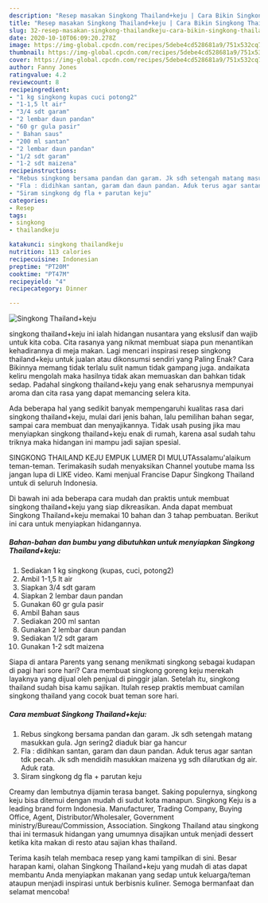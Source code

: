 ```yaml
---
description: "Resep masakan Singkong Thailand+keju | Cara Bikin Singkong Thailand+keju Yang Lezat"
title: "Resep masakan Singkong Thailand+keju | Cara Bikin Singkong Thailand+keju Yang Lezat"
slug: 32-resep-masakan-singkong-thailandkeju-cara-bikin-singkong-thailandkeju-yang-lezat
date: 2020-10-10T06:09:20.278Z
image: https://img-global.cpcdn.com/recipes/5debe4cd528681a9/751x532cq70/singkong-thailandkeju-foto-resep-utama.jpg
thumbnail: https://img-global.cpcdn.com/recipes/5debe4cd528681a9/751x532cq70/singkong-thailandkeju-foto-resep-utama.jpg
cover: https://img-global.cpcdn.com/recipes/5debe4cd528681a9/751x532cq70/singkong-thailandkeju-foto-resep-utama.jpg
author: Fanny Jones
ratingvalue: 4.2
reviewcount: 8
recipeingredient:
- "1 kg singkong kupas cuci potong2"
- "1-1,5 lt air"
- "3/4 sdt garam"
- "2 lembar daun pandan"
- "60 gr gula pasir"
- " Bahan saus"
- "200 ml santan"
- "2 lembar daun pandan"
- "1/2 sdt garam"
- "1-2 sdt maizena"
recipeinstructions:
- "Rebus singkong bersama pandan dan garam. Jk sdh setengah matang masukkan gula. Jgn sering2 diaduk biar ga hancur"
- "Fla : didihkan santan, garam dan daun pandan. Aduk terus agar santan tdk pecah. Jk sdh mendidih masukkan maizena yg sdh dilarutkan dg air. Aduk rata."
- "Siram singkong dg fla + parutan keju"
categories:
- Resep
tags:
- singkong
- thailandkeju

katakunci: singkong thailandkeju 
nutrition: 113 calories
recipecuisine: Indonesian
preptime: "PT20M"
cooktime: "PT47M"
recipeyield: "4"
recipecategory: Dinner

---
```



![Singkong Thailand+keju](https://img-global.cpcdn.com/recipes/5debe4cd528681a9/751x532cq70/singkong-thailandkeju-foto-resep-utama.jpg)


singkong thailand+keju ini ialah hidangan nusantara yang ekslusif dan wajib untuk kita coba. Cita rasanya yang nikmat membuat siapa pun menantikan kehadirannya di meja makan.
Lagi mencari inspirasi resep singkong thailand+keju untuk jualan atau dikonsumsi sendiri yang Paling Enak? Cara Bikinnya memang tidak terlalu sulit namun tidak gampang juga. andaikata keliru mengolah maka hasilnya tidak akan memuaskan dan bahkan tidak sedap. Padahal singkong thailand+keju yang enak seharusnya mempunyai aroma dan cita rasa yang dapat memancing selera kita.

Ada beberapa hal yang sedikit banyak mempengaruhi kualitas rasa dari singkong thailand+keju, mulai dari jenis bahan, lalu pemilihan bahan segar, sampai cara membuat dan menyajikannya. Tidak usah pusing jika mau menyiapkan singkong thailand+keju enak di rumah, karena asal sudah tahu triknya maka hidangan ini mampu jadi sajian spesial.

SINGKONG THAILAND KEJU EMPUK LUMER DI MULUTAssalamu&#39;alaikum teman-teman. Terimakasih sudah menyaksikan Channel youtube mama Iss jangan lupa di LIKE video. Kami menjual Francise Dapur Singkong Thailand untuk di seluruh Indonesia.


Di bawah ini ada beberapa cara mudah dan praktis untuk membuat singkong thailand+keju yang siap dikreasikan. Anda dapat membuat Singkong Thailand+keju memakai 10 bahan dan 3 tahap pembuatan. Berikut ini cara untuk menyiapkan hidangannya.

<!--inarticleads1-->

##### Bahan-bahan dan bumbu yang dibutuhkan untuk menyiapkan Singkong Thailand+keju:

1. Sediakan 1 kg singkong (kupas, cuci, potong2)
1. Ambil 1-1,5 lt air
1. Siapkan 3/4 sdt garam
1. Siapkan 2 lembar daun pandan
1. Gunakan 60 gr gula pasir
1. Ambil  Bahan saus
1. Sediakan 200 ml santan
1. Gunakan 2 lembar daun pandan
1. Sediakan 1/2 sdt garam
1. Gunakan 1-2 sdt maizena


Siapa di antara Parents yang senang menikmati singkong sebagai kudapan di pagi hari sore hari? Cara membuat singkong goreng keju merekah layaknya yang dijual oleh penjual di pinggir jalan. Setelah itu, singkong thailand sudah bisa kamu sajikan. Itulah resep praktis membuat camilan singkong thailand yang cocok buat teman sore hari. 

<!--inarticleads2-->

##### Cara membuat Singkong Thailand+keju:

1. Rebus singkong bersama pandan dan garam. Jk sdh setengah matang masukkan gula. Jgn sering2 diaduk biar ga hancur
1. Fla : didihkan santan, garam dan daun pandan. Aduk terus agar santan tdk pecah. Jk sdh mendidih masukkan maizena yg sdh dilarutkan dg air. Aduk rata.
1. Siram singkong dg fla + parutan keju


Creamy dan lembutnya dijamin terasa banget. Saking populernya, singkong keju bisa ditemui dengan mudah di sudut kota manapun. Singkong Keju is a leading brand form Indonesia. Manufacturer, Trading Company, Buying Office, Agent, Distributor/Wholesaler, Government ministry/Bureau/Commission, Association. Singkong Thailand atau singkong thai ini termasuk hidangan yang umumnya disajikan untuk menjadi dessert ketika kita makan di resto atau sajian khas thailand. 

Terima kasih telah membaca resep yang kami tampilkan di sini. Besar harapan kami, olahan Singkong Thailand+keju yang mudah di atas dapat membantu Anda menyiapkan makanan yang sedap untuk keluarga/teman ataupun menjadi inspirasi untuk berbisnis kuliner. Semoga bermanfaat dan selamat mencoba!

